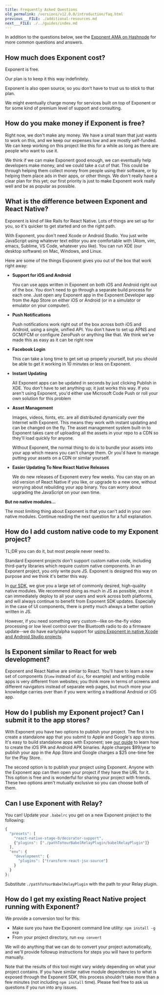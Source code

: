 ```yaml
---
title: Frequently Asked Questions
old_permalink: /versions/v12.0.0/introduction/faq.html
previous___FILE: ./additional-resources.md
next___FILE: ./../guides/index.md
---
```


In addition to the questions below, see the [Exponent AMA on Hashnode](https://hashnode.com/ama/with-exponent-ciw1qxry118wl4353o9kxaowl#ciw43q029007fxr53pkuftwhu) for more common questions and answers.

## How much does Exponent cost?

Exponent is free.

Our plan is to keep it this way indefinitely.

Exponent is also open source, so you don't have to trust us to stick to that plan.

We might eventually charge money for services built on top of Exponent or for some kind of premium level of support and consulting.

## How do you make money if Exponent is free?

Right now, we don't make any money. We have a small team that just wants to work on this, and we keep our expenses low and are mostly self-funded. We can keep working on this project like this for a while as long as there are people who want to use it.

We think if we can make Exponent good enough, we can eventually help developers make money, and we could take a cut of that. This could be through helping them collect money from people using their software, or by helping them place ads in their apps, or other things. We don't really have a clear plan for this yet; our first priority is just to make Exponent work really well and be as popular as possible.

## What is the difference between Exponent and React Native?

Exponent is kind of like Rails for React Native. Lots of things are set up for you, so it's quicker to get started and on the right path.

With Exponent, you don't need Xcode or Android Studio. You just write JavaScript using whatever text editor you are comfortable with (Atom, vim, emacs, Sublime, VS Code, whatever you like). You can run XDE (our desktop software) on Mac, Windows, and Linux.

Here are some of the things Exponent gives you out of the box that work right away:

-   **Support for iOS and Android**

    You can use apps written in Exponent on both iOS and Android right out of the box. You don't need to go through a separate build process for each one. Just open any Exponent app in the Exponent Developer app from the App Store on either iOS or Android (or in a simulator or emulator on your computer).

-   **Push Notifications**

    Push notifications work right out of the box across both iOS and Android, using a single, unified API. You don't have to set up APNS and GCM/FCM or configure ZeroPush or anything like that. We think we've made this as easy as it can be right now

-   **Facebook Login**

    This can take a long time to get set up properly yourself, but you should be able to get it working in 10 minutes or less on Exponent.

-   **Instant Updating**

    All Exponent apps can be updated in seconds by just clicking Publish in XDE. You don't have to set anything up; it just works this way. If you aren't using Exponent, you'd either use Microsoft Code Push or roll your own solution for this problem

-   **Asset Management**

    Images, videos, fonts, etc. are all distributed dynamically over the Internet with Exponent. This means they work with instant updating and can be changed on the fly. The asset management system built-in to Exponent takes care of uploading all the assets in your repo to a CDN so they'll load quickly for anyone.

    Without Exponent, the normal thing to do is to bundle your assets into your app which means you can't change them. Or you'd have to manage putting your assets on a CDN or similar yourself.

-   **Easier Updating To New React Native Releases**

    We do new releases of Exponent every few weeks. You can stay on an old version of React Native if you like, or upgrade to a new one, without worrying about rebuilding your app binary. You can worry about upgrading the JavaScript on your own time.

**But no native modules...**

The most limiting thing about Exponent is that you can't add in your own native modules. Continue reading the next question for a full explanation.

## How do I add custom native code to my Exponent project?

TL;DR you can do it, but most people never need to.

Standard Exponent projects don't support custom native code, including third-party libraries which require custom native components. In an Exponent project, you only write pure JS. Exponent is designed this way on purpose and we think it's better this way.

In [our SDK](/versions/v13.0.0/sdk/), we give you a large set of commonly desired, high-quality native modules. We recommend doing as much in JS as possible, since it can immediately deploy to all your users and work across both platforms, and will always continue to benefit from Exponent SDK updates. Especially in the case of UI components, there is pretty much always a better option written in JS.

However, if you need something very custom--like on-the-fly video processing or low level control over the Bluetooth radio to do a firmware update--we do have early/alpha support for [using Exponent in native Xcode and Android Studio projects](/versions/v13.0.0/guides/exponentkit).

## Is Exponent similar to React for web development?

Exponent and React Native are similar to React. You'll have to learn a new set of components (`View` instead of `div`, for example) and writing mobile apps is very different from websites; you think more in terms of screens and different navigators instead of separate web pages, but much more your knowledge carries over than if you were writing a traditional Android or iOS app.

## How do I publish my Exponent project? Can I submit it to the app stores?

With Exponent you have two options to publish your project. The first is to create a standalone app that you submit to Apple and Google's app stores. It's easy to build standalone apps with Exponent; see [our guide](/versions/v13.0.0/guides/building-standalone-apps#building-standalone-apps) to learn how to create the iOS IPA and Android APK binaries. Apple charges $99/year to publish your app in the App Store and Google charges a $25 one-time fee for the Play Store.

The second option is to publish your project using Exponent. Anyone with the Exponent app can then open your project if they have the URL for it. This option is free and is wonderful for sharing your project with friends. These two options aren't mutually exclusive so you can choose both of them.

## Can I use Exponent with Relay?

You can! Update your `.babelrc` you get on a new Exponent project to the following:

```javascript
{
  "presets": [
    "react-native-stage-0/decorator-support",
    {"plugins": ["./pathToYourBabelRelayPlugin/babelRelayPlugin"]}
  ],
  "env": {
    "development": {
      "plugins": ["transform-react-jsx-source"]
    }
  }
};
```

Substitute `./pathToYourBabelRelayPlugin` with the path to your Relay plugin.

## How do I get my existing React Native project running with Exponent?

We provide a conversion tool for this:

-   Make sure you have the Exponent command line utility: `npm install -g exp`
-   From your project directory, run `exp convert`

We will do anything that we can do to convert your project automatically, and we'll provide followup instructions for steps you will have to perform manually.

Note that the results of this tool might vary widely depending on what your project contains. If you have similar native module dependencies to what is exposed through the Exponent SDK, this process shouldn't take more than a few minutes (not including `npm install` time). Please feel free to ask us questions if you run into any issues.

